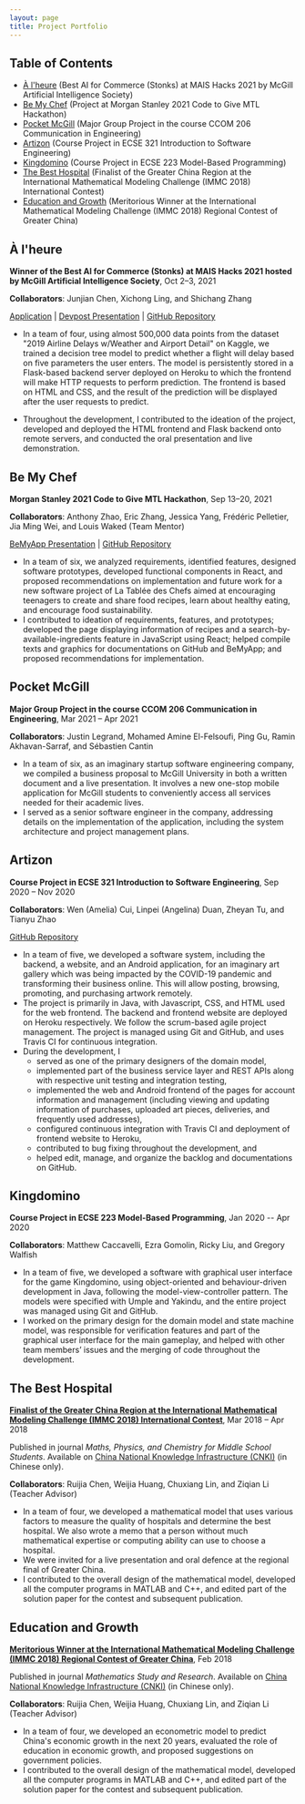 ```yaml
---
layout: page
title: Project Portfolio
---
```


## Table of Contents

* [À l'heure](#à-lheure) (Best AI for Commerce (Stonks) at MAIS Hacks 2021 by McGill Artificial Intelligence Society)
* [Be My Chef](#be-my-chef) (Project at Morgan Stanley 2021 Code to Give MTL Hackathon)
* [Pocket McGill](#pocket-mcgill) (Major Group Project in the course CCOM 206 Communication in Engineering)
* [Artizon](#artizon) (Course Project in ECSE 321 Introduction to Software Engineering)
* [Kingdomino](#kingdomino) (Course Project in ECSE 223 Model-Based Programming)
* [The Best Hospital](#the-best-hospital) (Finalist of the Greater China Region at the International Mathematical Modeling Challenge (IMMC 2018) International Contest)
* [Education and Growth](#education-and-growth) (Meritorious Winner at the International Mathematical Modeling Challenge (IMMC 2018) Regional Contest of Greater China)

## À l'heure

**Winner of the Best AI for Commerce (Stonks) at MAIS Hacks 2021 hosted by McGill Artificial Intelligence Society**, Oct 2–3, 2021

**Collaborators**: Junjian Chen, Xichong Ling, and Shichang Zhang

[Application](https://cs.mcgill.ca/~zjiang27/projects/alheure) \| [Devpost Presentation](https://devpost.com/software/smart-delay) \| [GitHub Repository](https://github.com/zhekai-jiang/alheure)

* In a team of four, using almost 500,000 data points from the dataset "2019 Airline Delays w/Weather and Airport Detail" on Kaggle, we trained a decision tree model to predict whether a flight will delay based on five parameters the user enters. The model is persistently stored in a Flask-based backend server deployed on Heroku to which the frontend will make HTTP requests to perform prediction. The frontend is based on HTML and CSS, and the result of the prediction will be displayed after the user requests to predict.

* Throughout the development, I contributed to the ideation of the project, developed and deployed the HTML frontend and Flask backend onto remote servers, and conducted the oral presentation and live demonstration.

## Be My Chef

**Morgan Stanley 2021 Code to Give MTL Hackathon**, Sep 13–20, 2021   

**Collaborators**: Anthony Zhao, Eric Zhang, Jessica Yang, Frédéric Pelletier, Jia Ming Wei, and Louis Waked (Team Mentor)

[BeMyApp Presentation](https://codetogive.bemyapp.com/#/projects/6147e69b880a5d002da2d2e6) \| [GitHub Repository](https://github.com/zhekai-jiang/BeMyChefPWA)   

* In a team of six, we analyzed requirements, identified features, designed software prototypes, developed functional components in React, and proposed recommendations on implementation and future work for a new software project of La Tablée des Chefs aimed at encouraging teenagers to create and share food recipes, learn about healthy eating, and encourage food sustainability.
* I contributed to ideation of requirements, features, and prototypes; developed the page displaying information of recipes and a search-by-available-ingredients feature in JavaScript using React; helped compile texts and graphics for documentations on GitHub and BeMyApp; and proposed recommendations for implementation.

## Pocket McGill

**Major Group Project in the course CCOM 206 Communication in Engineering**, Mar 2021 – Apr 2021   

**Collaborators**: Justin Legrand, Mohamed Amine El-Felsoufi, Ping Gu, Ramin Akhavan-Sarraf, and Sébastien Cantin
* In a team of six, as an imaginary startup software engineering company, we compiled a business proposal to McGill University in both a written document and a live presentation. It involves a new one-stop mobile application for McGill students to conveniently access all services needed for their academic lives.
* I served as a senior software engineer in the company, addressing details on the implementation of the application, including the system architecture and project management plans.

## Artizon

**Course Project in ECSE 321 Introduction to Software Engineering**, Sep 2020 – Nov 2020   

**Collaborators**: Wen (Amelia) Cui, Linpei (Angelina) Duan, Zheyan Tu, and Tianyu Zhao   

[GitHub Repository](https://github.com/McGill-ECSE321-Fall2020/project-group-09)   
* In a team of five, we developed a software system, including the backend, a website, and an Android application, for an imaginary art gallery which was being impacted by the COVID-19 pandemic and transforming their business online. This will allow posting, browsing, promoting, and purchasing artwork remotely.
* The project is primarily in Java, with Javascript, CSS, and HTML used for the web frontend. The backend and frontend website are deployed on Heroku respectively. We follow the scrum-based agile project management. The project is managed using Git and GitHub, and uses Travis CI for continuous integration.
* During the development, I
  * served as one of the primary designers of the domain model,
  * implemented part of the business service layer and REST APIs along with respective unit testing and integration testing,
  * implemented the web and Android frontend of the pages for account information and management (including viewing and updating information of purchases, uploaded art pieces, deliveries, and frequently used addresses),
  * configured continuous integration with Travis CI and deployment of frontend website to Heroku,
  * contributed to bug fixing throughout the development, and
  * helped edit, manage, and organize the backlog and documentations on GitHub.

## Kingdomino

**Course Project in ECSE 223 Model-Based Programming**, Jan 2020 -- Apr 2020   

**Collaborators**: Matthew Caccavelli, Ezra Gomolin, Ricky Liu, and Gregory Walfish
* In a team of five, we developed a software with graphical user interface for the game Kingdomino, using object-oriented and behaviour-driven development in Java, following the model-view-controller pattern. The models were specified with Umple and Yakindu, and the entire project was managed using Git and GitHub.
* I worked on the primary design for the domain model and state machine model, was responsible for verification features and part of the graphical user interface for the main gameplay, and helped with other team members’ issues and the merging of code throughout the development.

## The Best Hospital
[**Finalist of the Greater China Region at the International Mathematical Modeling Challenge (IMMC 2018) International Contest**](http://istem.info/ueditor/php/upload/file/20180510/1525965614903123.pdf), Mar 2018 – Apr 2018   

Published in journal *Maths, Physics, and Chemistry for Middle School Students*. Available on [China National Knowledge Infrastructure (CNKI)](https://kns.cnki.net/kcms/detail/detail.aspx?dbcode=CJFD&dbname=CJFDLASN2019&filename=ZLXY201812020&v=Mjc0NTExVDNxVHJXTTFGckNVUjdxZmJ1WnVGaW5oVTc3S1B5SFRkN0c0SDluTnJZOUhaSVI4ZVgxTHV4WVM3RGg=) (in Chinese only).   

**Collaborators**: Ruijia Chen, Weijia Huang, Chuxiang Lin, and Ziqian Li (Teacher Advisor)

* In a team of four, we developed a mathematical model that uses various factors to measure the quality of hospitals and determine the best hospital. We also wrote a memo that a person without much mathematical expertise or computing ability can use to choose a hospital.
* We were invited for a live presentation and oral defence at the regional final of Greater China.
* I contributed to the overall design of the mathematical model, developed all the computer programs in MATLAB and C++, and edited part of the solution paper for the contest and subsequent publication.

## Education and Growth
[**Meritorious Winner at the International Mathematical Modeling Challenge (IMMC 2018) Regional Contest of Greater China**](http://istem.info/ueditor/php/upload/file/20180510/1525965614903123.pdf), Feb 2018   

Published in journal *Mathematics Study and Research*. Available on [China National Knowledge Infrastructure (CNKI)](https://kns.cnki.net/kcms/detail/detail.aspx?dbcode=CJFD&dbname=CJFDLAST2019&filename=SXYG201912136&v=MDMwMzJUM3FUcldNMUZyQ1VSN3FmYnVadUZpbmhVcnZBTmpYU2FiRzRIOWpOclk1R1lvUjhlWDFMdXhZUzdEaDE=) (in Chinese only).   

**Collaborators**: Ruijia Chen, Weijia Huang, Chuxiang Lin, and Ziqian Li (Teacher Advisor)

* In a team of four, we developed an econometric model to predict China's economic growth in the next 20 years, evaluated the role of education in economic growth, and proposed suggestions on government policies.
* I contributed to the overall design of the mathematical model, developed all the computer programs in MATLAB and C++, and edited part of the solution paper for the contest and subsequent publication.

<script>
  document.getElementById("projects-sidebar-link").classList.add("active")
</script>